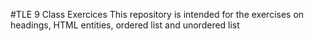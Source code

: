 #TLE 9 Class Exercices
This repository is intended for the exercises on headings, HTML entities, ordered list and unordered list
